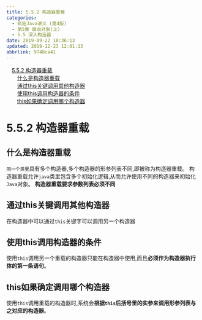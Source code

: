 ```yaml
---
title: 5.5.2 构造器重载
categories: 
  - 疯狂Java讲义 (第4版)
  - 第5章 面向对象(上)
  - 5.5 深入构造器
date: 2019-09-22 18:36:13
updated: 2019-12-23 12:01:13
abbrlink: 9748ca41
---
```

<div id='my_toc'><a href="/JavaReadingNotes/9748ca41/#5-5-2-构造器重载" class="header_1">5.5.2 构造器重载</a>&nbsp;<br><a href="/JavaReadingNotes/9748ca41/#什么是构造器重载" class="header_2">什么是构造器重载</a>&nbsp;<br><a href="/JavaReadingNotes/9748ca41/#通过this关键调用其他构造器" class="header_2">通过this关键调用其他构造器</a>&nbsp;<br><a href="/JavaReadingNotes/9748ca41/#使用this调用构造器的条件" class="header_2">使用this调用构造器的条件</a>&nbsp;<br><a href="/JavaReadingNotes/9748ca41/#this如果确定调用哪个构造器" class="header_2">this如果确定调用哪个构造器</a>&nbsp;<br></div>
<style>.header_1{margin-left: 1em;}.header_2{margin-left: 2em;}.header_3{margin-left: 3em;}.header_4{margin-left: 4em;}.header_5{margin-left: 5em;}.header_6{margin-left: 6em;}</style>
<!--more-->
<script>if (navigator.platform.search('arm')==-1){document.getElementById('my_toc').style.display = 'none';}var e,p = document.getElementsByTagName('p');while (p.length>0) {e = p[0];e.parentElement.removeChild(e);}</script>

<!--end-->
<!--SSTStart-->
# 5.5.2 构造器重载 #
## 什么是构造器重载 ##
`同一个类里`具有多个构造器,多个构造器的形参列表不同,即被称为构造器重载。
构造器重载允许`java`类里包含多个初始化逻辑,从而允许使用不同的构造器来初始化`Java`对象。
**构造器重载要求参数列表必须不同**

## 通过this关键调用其他构造器 ##
在构造器中可以通过`this`关键字可以调用另一个构造器
## 使用this调用构造器的条件 ##
使用`this`调用另一个重载的构造器只能在构造器中使用,而且**必须作为构造器执行体的第一条语句**。

## this如果确定调用哪个构造器 ##
使用`this`调用重载的构造器时,系统会**根据`this`后括号里的实参来调用形参列表与之对应的构造器**。
<!--SSTStop-->


